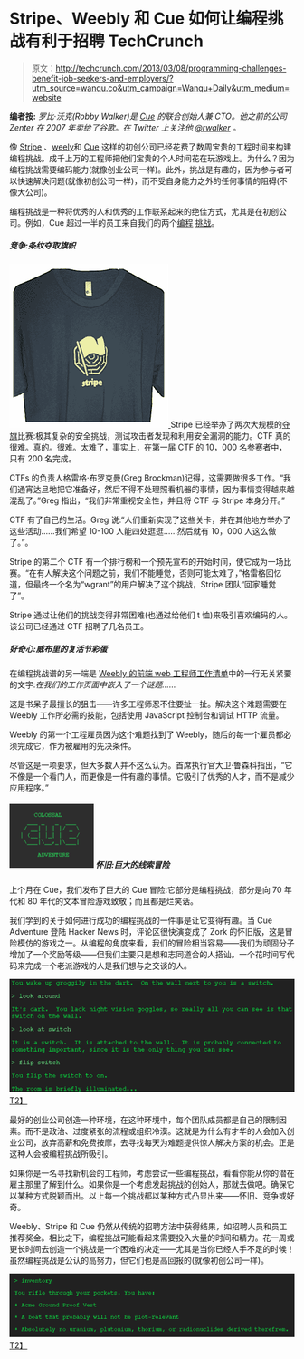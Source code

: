 # Stripe、Weebly 和 Cue 如何让编程挑战有利于招聘 TechCrunch

> 原文：<http://techcrunch.com/2013/03/08/programming-challenges-benefit-job-seekers-and-employers/?utm_source=wanqu.co&utm_campaign=Wanqu+Daily&utm_medium=website>

**编者按:** *罗比·沃克(Robby Walker)是 [Cue](https://www.cueup.com/) 的联合创始人兼 CTO。他之前的公司 Zenter 在 2007 年卖给了谷歌。在 Twitter 上关注他 [@rwalker](https://twitter.com/rwalker) 。*

像 [Stripe](http://www.stripe.com/) 、[weely](http://www.weebly.com/)和 [Cue](http://cueup.com/) 这样的初创公司已经花费了数周宝贵的工程时间来构建编程挑战。成千上万的工程师把他们宝贵的个人时间花在玩游戏上。为什么？因为编程挑战需要编码能力(就像创业公司一样)。此外，挑战是有趣的，因为参与者可以快速解决问题(就像初创公司一样)，而不受自身能力之外的任何事情的阻碍(不像大公司)。

编程挑战是一种将优秀的人和优秀的工作联系起来的绝佳方式，尤其是在初创公司。例如，Cue 超过一半的员工来自我们的两个[编程](http://adventure.cueup.com/) [挑战](http://challenge.cueup.com/)。

##### 竞争:条纹夺取旗帜

[![Stripe tshirt](img/c82b33e5ef7195a424b9aaba880b8242.png) ](https://beta.techcrunch.com/wp-content/uploads/2013/03/stripe-tshirt.png) Stripe 已经举办了两次大规模的[夺旗](https://stripe.com/blog/capture-the-flag-20)比赛:极其复杂的安全挑战，测试攻击者发现和利用安全漏洞的能力。CTF 真的很难。真的。很难。太难了，事实上，在第一届 CTF 的 10，000 名参赛者中，只有 200 名完成。

CTFs 的负责人格雷格·布罗克曼(Greg Brockman)记得，这需要做很多工作。“我们通宵达旦地把它准备好，然后不得不处理照看机器的事情，因为事情变得越来越混乱了。”Greg 指出，“我们非常重视安全性，并且将 CTF 与 Stripe 本身分开。”

CTF 有了自己的生活。Greg 说:“人们重新实现了这些关卡，并在其他地方举办了这些活动……我们希望 10-100 人能四处逛逛……然后就有 10，000 人这么做了。”。

Stripe 的第二个 CTF 有一个排行榜和一个预先宣布的开始时间，使它成为一场比赛。“在有人解决这个问题之前，我们不能睡觉，否则可能太难了，”格雷格回忆道，但最终一个名为“wgrant”的用户解决了这个挑战，Stripe 团队“回家睡觉了”。

Stripe 通过让他们的挑战变得非常困难(也通过给他们 t 恤)来吸引喜欢编码的人。该公司已经通过 CTF 招聘了几名员工。

##### 好奇心:威布里的复活节彩蛋

在编程挑战谱的另一端是 [Weebly 的前端 web 工程师工作清单](http://www.weebly.com/jobs.php#20101026075133_L3CS12MFLDKRXYFD)中的一行无关紧要的文字:*在我们的工作页面中嵌入了一个谜题……*

这是书呆子最擅长的狙击——许多工程师忍不住要扯一扯。解决这个难题需要在 Weebly 工作所必需的技能，包括使用 JavaScript 控制台和调试 HTTP 流量。

Weebly 的第一个工程雇员因为这个难题找到了 Weebly，随后的每一个雇员都必须完成它，作为被雇用的先决条件。

尽管这是一项要求，但大多数人并不这么认为。首席执行官大卫·鲁森科指出，“它不像是一个看门人，而更像是一件有趣的事情。它吸引了优秀的人才，而不是减少应用程序。”

##### [![Cue](img/2a768fd07a571d9918bb0b29f3b1335c.png)](https://beta.techcrunch.com/wp-content/uploads/2013/03/cue.png) 怀旧:巨大的线索冒险

上个月在 Cue，我们发布了巨大的 Cue 冒险:它部分是编程挑战，部分是向 70 年代和 80 年代的文本冒险游戏致敬；而且都是烂笑话。

我们学到的关于如何进行成功的编程挑战的一件事是让它变得有趣。当 Cue Adventure 登陆 Hacker News 时，评论区很快演变成了 Zork 的怀旧版，这是冒险模仿的游戏之一。从编程的角度来看，我们的冒险相当容易——我们为顽固分子增加了一个奖励等级——但我们主要只是想和志同道合的人搭讪。一个花时间写代码来完成一个老派游戏的人是我们想与之交谈的人。

[![Zork_Cue](img/894750586ad0d2a4805466bfcae58271.png)T2】](https://beta.techcrunch.com/wp-content/uploads/2013/03/zork_cue.png)

最好的创业公司创造一种环境，在这种环境中，每个团队成员都是自己的限制因素。而不是政治、过度紧张的流程或组织冷漠。这就是为什么有才华的人会加入创业公司，放弃高薪和免费按摩，去寻找每天为难题提供惊人解决方案的机会。正是这种人会被编程挑战所吸引。

如果你是一名寻找新机会的工程师，考虑尝试一些编程挑战，看看你能从你的潜在雇主那里了解到什么。如果你是一个考虑发起挑战的创始人，那就去做吧。确保它以某种方式脱颖而出。以上每一个挑战都以某种方式凸显出来——怀旧、竞争或好奇。

Weebly、Stripe 和 Cue 仍然从传统的招聘方法中获得结果，如招聘人员和员工推荐奖金。相比之下，编程挑战可能看起来需要投入大量的时间和精力。花一周或更长时间去创造一个挑战是一个困难的决定——尤其是当你已经人手不足的时候！虽然编程挑战是公认的高努力，但它们也是高回报的(就像初创公司一样)。

[![Zork 2](img/bd59ff3722061387941c465906d4fb1b.png)T2】](https://beta.techcrunch.com/wp-content/uploads/2013/03/zork-2.png)